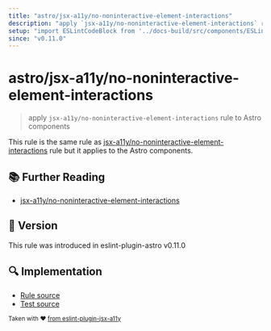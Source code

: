 ```yaml
---
title: "astro/jsx-a11y/no-noninteractive-element-interactions"
description: "apply `jsx-a11y/no-noninteractive-element-interactions` rule to Astro components"
setup: "import ESLintCodeBlock from '../docs-build/src/components/ESLintCodeBlockWrap.astro'"
since: "v0.11.0"
---
```


# astro/jsx-a11y/no-noninteractive-element-interactions

> apply `jsx-a11y/no-noninteractive-element-interactions` rule to Astro components

This rule is the same rule as [jsx-a11y/no-noninteractive-element-interactions](https://github.com/jsx-eslint/eslint-plugin-jsx-a11y/tree/HEAD/docs/rules/no-noninteractive-element-interactions.md) rule but it applies to the Astro components.

## :books: Further Reading

- [jsx-a11y/no-noninteractive-element-interactions](https://github.com/jsx-eslint/eslint-plugin-jsx-a11y/tree/HEAD/docs/rules/no-noninteractive-element-interactions.md)

## :rocket: Version

This rule was introduced in eslint-plugin-astro v0.11.0

## :mag: Implementation

- [Rule source](https://github.com/ota-meshi/eslint-plugin-astro/blob/main/src/rules/jsx-a11y/no-noninteractive-element-interactions.ts)
- [Test source](https://github.com/ota-meshi/eslint-plugin-astro/blob/main/tests/src/rules/jsx-a11y/no-noninteractive-element-interactions.ts)

<sup>Taken with ❤️ [from eslint-plugin-jsx-a11y](https://github.com/jsx-eslint/eslint-plugin-jsx-a11y/tree/HEAD/docs/rules/no-noninteractive-element-interactions.md)</sup>
